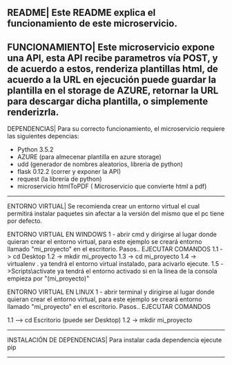 README|
Este README explica el funcionamiento de este microservicio.
----------------------------------------------------------------------------------------------------------------------------------

FUNCIONAMIENTO|
Este microservicio expone una API, esta API recibe parametros vía POST, y de acuerdo a estos, renderiza plantillas html, de acuerdo a la URL en ejecución puede guardar la plantilla en el storage de AZURE, retornar la URL para descargar dicha plantilla, o simplemente renderizrla.
----------------------------------------------------------------------------------------------------------------------------------
DEPENDENCIAS|
Para su correcto funcionamiento, el microservicio requiere las siguientes depencias:

* Python 3.5.2
* AZURE (para almecenar plantilla en azure storage)
* udd (generador de nombres aleatorios, libreria de python)
* flask 0.12.2 (correr y exponer la API)
* request (la librería de python)
* microservicio htmlToPDF ( Microservicio que convierte html a pdf)


----------------------------------------------------------------------------------------------------------------------------------
ENTORNO VIRTUAL|
Se recomienda crear un entorno virtual el cual permitirá instalar paquetes sin afectar a la versión del mismo que el pc tiene por defecto.

ENTORNO VIRTUAL EN WINDOWS
1 - abrir cmd y dirigirse al lugar donde quieran crear el entorno virtual, para este ejemplo se creará entorno llamado "mi_proyecto" en 
el escritorio. Pasos.. EJECUTAR COMANDOS
1.1 -> cd Desktop
1.2 -> mkdir mi_proyecto
1.3 -> cd mi_proyecto
1.4 -> virtualenv .
ya tendrá el entorno virtual instalado, para acivarlo ejecute.
1.5 ->Scripts\activate
ya tendrá el entorno activado si en la linea de la consola empieza por "(mi_proyecto)"

ENTORNO VIRTUAL EN LINUX 
1 - abrir terminal y dirigirse al lugar donde quieran crear el entorno virtual, para este ejemplo se creará entorno llamado "mi_proyecto" en  el escritorio. Pasos.. EJECUTAR COMANDOS

1.1 --> cd Escritorio (puede ser Desktop)
1.2 -> mkdir mi_proyecto


----------------------------------------------------------------------------------------------------------------------------------
INSTALACIÓN DE DEPENDENCIAS|
Para instalar cada dependencia ejecute
pip

----------------------------------------------------------------------------------------------------------------------------------




